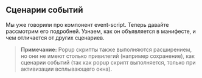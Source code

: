 ## Сценарии событий

Мы уже говорили про компонент event-script. Теперь давайте рассмотрим его подробней. Узнаем, как он объявляется в манифесте, и чем отличается от других сценариев.

> **Примечание:**
> Popup скрипты также выполняются расширением, но они не имеют столько привилегий \(например сохранение\), как сценарии событий \(так как popup скрипт выполняется, только при активизации всплывающего окна\).



